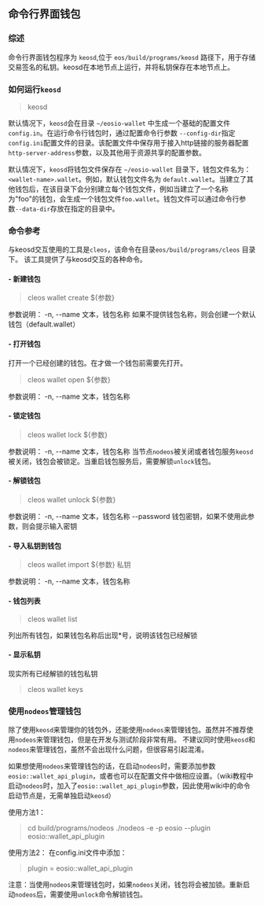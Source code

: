 ## 命令行界面钱包

### 综述
命令行界面钱包程序为 `keosd`,位于 `eos/build/programs/keosd` 路径下，用于存储交易签名的私钥。keosd在本地节点上运行，并将私钥保存在本地节点上。

### 如何运行`keosd`
> keosd

默认情况下，`keosd`会在目录 `~/eosio-wallet` 中生成一个基础的配置文件 `config.in`。在运行命令行钱包时，通过配置命令行参数 `--config-dir`指定`config.ini`配置文件的目录。该配置文件中保存用于接入http链接的服务器配置`http-server-address`参数，以及其他用于资源共享的配置参数。

默认情况下，`keosd`将钱包文件保存在 `~/eosio-wallet` 目录下，钱包文件名为：`<wallet-name>.wallet`。例如，默认钱包文件名为 `default.wallet`。当建立了其他钱包后，在该目录下会分别建立每个钱包文件，例如当建立了一个名称为"foo"的钱包，会生成一个钱包文件`foo.wallet`。钱包文件可以通过命令行参数`--data-dir`存放在指定的目录中。

### 命令参考
与keosd交互使用的工具是`cleos`，该命令在目录`eos/build/programs/cleos` 目录下。
该工具提供了与keosd交互的各种命令。

#### - 新建钱包
> cleos wallet create ${参数}

参数说明：
-n, --name 文本，钱包名称
如果不提供钱包名称，则会创建一个默认钱包（default.wallet）


#### - 打开钱包
打开一个已经创建的钱包。在才做一个钱包前需要先打开。
> cleos wallet open ${参数}

参数说明：
-n, --name 文本，钱包名称

#### - 锁定钱包
> cleos wallet lock ${参数}

参数说明：
-n, --name 文本，钱包名称
当节点`nodeos`被关闭或者钱包服务`keosd`被关闭，钱包会被锁定。当重启钱包服务后，需要解锁`unlock`钱包。

#### - 解锁钱包
> cleos wallet unlock ${参数}

参数说明：
-n, --name 文本，钱包名称
--password 钱包密钥，如果不使用此参数，则会提示输入密钥

#### - 导入私钥到钱包
> cleos wallet import ${参数} 私钥

参数说明：
-n, --name 文本，钱包名称

#### - 钱包列表
> cleos wallet list

列出所有钱包，如果钱包名称后出现*号，说明该钱包已经解锁

#### - 显示私钥
现实所有已经解锁的钱包私钥
> cleos wallet keys


### 使用`nodeos`管理钱包
除了使用`keosd`来管理你的钱包外，还能使用`nodeos`来管理钱包。虽然并不推荐使用`nodeos`来管理钱包，但是在开发与测试阶段非常有用。
不建议同时使用`keosd`和`nodeos`来管理钱包，虽然不会出现什么问题，但很容易引起混淆。

如果想使用`nodeos`来管理钱包的话，在启动`nodeos`时，需要添加参数`eosio::wallet_api_plugin`，或者也可以在配置文件中做相应设置。（wiki教程中启动`nodeos`时，加入了`eosio::wallet_api_plugin`参数，因此使用wiki中的命令启动节点是，无需单独启动`keosd`）

使用方法1：
> cd build/programs/nodeos
> ./nodeos -e -p eosio --plugin eosio::wallet_api_plugin

使用方法2：
在config.ini文件中添加：
> plugin = eosio::wallet_api_plugin

注意：当使用`nodeos`来管理钱包时，如果`nodeos`关闭，钱包将会被加锁。重新启动`nodeos`后，需要使用`unlock`命令解锁钱包。
